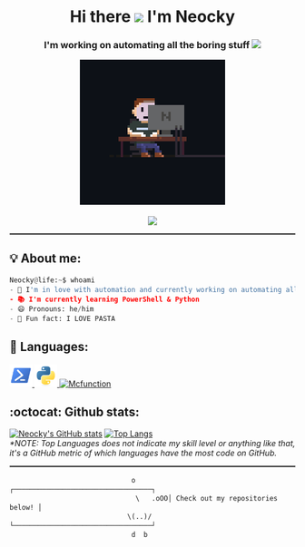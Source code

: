 <h1 align="center">Hi there <img src="https://media.giphy.com/media/hvRJCLFzcasrR4ia7z/giphy.gif" width="30"> I'm Neocky</h1>
<h3 align="center">I'm working on automating all the boring stuff <img src="https://thumbs.gfycat.com/SimpleHarmfulCoelacanth-size_restricted.gif" width="30"> </h3>

<p align="center">
<picture>
  <source media="(prefers-color-scheme: dark)" srcset="./assets/github_hacker_guy_black.png">
  <source media="(prefers-color-scheme: light)" srcset="./assets/github_hacker_guy_white.png">
  <img src="./assets/github_hacker_guy_black.png" alt="hacker guy" border="0">
</picture>
</p>

<p align="center">
<img align="center" src="https://media4.giphy.com/media/l0NgQIwNvU9AUuaY0/giphy.gif?cid=790b7611386d2fc4148d2bdee8574f34dd1ba5b4ac056607&rid=giphy.gif&ct=g"/> 
</p>

<hr style="border:1px solid gray"> </hr>

## 💡 About me: 
```python
Neocky@life:~$ whoami
- 🔭 I'm in love with automation and currently working on automating all the things
- 📚 I'm currently learning PowerShell & Python
- 😄 Pronouns: he/him
- 🍝 Fun fact: I LOVE PASTA
```

## 🚀 Languages: 
<a href="https://github.com/Neocky?tab=repositories&q=&type=&language=powershell" target="_blank"> <img src="https://raw.githubusercontent.com/vscode-icons/vscode-icons/master/icons/file_type_powershell.svg" alt="PowerShell" width="40" height="40"/> </a>
<a href="https://github.com/Neocky?tab=repositories&q=&type=&language=python" target="_blank"> <img src="https://raw.githubusercontent.com/devicons/devicon/master/icons/python/python-original.svg" alt="Python" width="40" height="40"/> </a>
<a href="https://github.com/Neocky?tab=repositories&q=&type=&language=mcfunction"><img src="https://i.ibb.co/hfp88sv/Bedingter-Befehlsblock.gif" alt="Mcfunction" width="40" height="40"></a>

## :octocat: Github stats:
[![Neocky's GitHub stats](https://github-readme-stats.vercel.app/api?username=Neocky&show_icons=true&e&include_all_commits=true&theme=midnight-purple&hide_border=true)](https://github.com/Neocky?tab=repositories)
[![Top Langs](https://github-readme-stats.vercel.app/api/top-langs/?username=Neocky&theme=midnight-purple&hide_border=true&layout=compact&custom_title=Most+Used+Languages*&langs_count=10)](https://github.com/Neocky?tab=repositories)  
*\*NOTE: Top Languages does not indicate my skill level or anything like that, it's a GitHub metric of which languages have the most code on GitHub.* 

<hr style="border:1px solid gray"> </hr>

```console
                              o        ┌──────────────────────────────────┐
                               \   .oOO│ Check out my repositories below! │
                             \(..)/    └──────────────────────────────────┘
                              d  b
```
